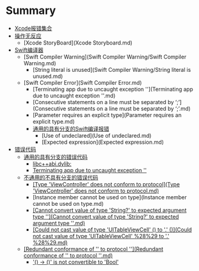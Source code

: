 # Summary

* [Xcode报错集合](README.md)
* [操作无反应](//操作无反应.md#操作无反应)
  * [Xcode StoryBoard](Xcode Storyboard.md)
* [Swift编译器](Swift编译器.md)
  * [Swift Compiler Warning](Swift Compiler Warning/Swift Compiler Warning.md)
    * [String literal is unused](Swift Compiler Warning/String literal is unused.md)
  * [Swift Compiler Error](Swift Compiler Error.md)
    * \[Terminating app due to uncaught exception ''\]\(Terminating app due to uncaught exception ''.md\)
    * [Consecutive statements on a line must be separated by ‘;’](Consecutive statements on a line must be separated by ‘;’.md)
    * [Parameter requires an explicit type](Parameter requires an explicit type.md)
    * [通用的具有分支的Swift编译报错](通用的具有分支的Swift编译报错.md)
      * [Use of undeclared](Use of undeclared.md)
      * [Expected expression](Expected expression.md)
* [错误代码](错误代码.md)
  * [通用的具有分支的错误代码](错误问题通用的具有分支的错误代码.md)
    * [libc++abi.dylib:](libc++abi.dylib:.md)
    * [Terminating app due to uncaught exception ''](terminating-app-due-to-uncaught-exception.md)
  * [不通用的不具有分支的错误代码](错误问题不通用的不具有分支的错误代码.md)
    * [\[Type 'ViewController' does not conform to protocol\]\(Type 'ViewController' does not conform to protocol.md\)](type-viewcontroller-does-not-conform-to-protocoltype-viewcontroller-does-not-conform-to-protocolmd.md)
    * [Instance member cannot be used on type](Instance member cannot be used on type.md)
    * [\[Cannot convert value of type 'String?' to expected argument type ''\]\(Cannot convert value of type 'String?' to expected argument type ''.md\)](cannot-convert-value-of-type-string-to-expected-argument-type-cannot-convert-value-of-type-string-to-expected-argument-type-md.md)
    * [\[Could not cast value of type 'UITableViewCell' \(\) to '.' \(\)\]\(Could not cast value of type 'UITableViewCell' %28%29 to '.' %28%29.md\)](could-not-cast-value-of-type-uitableviewcell-to-could-not-cast-value-of-type-uitableviewcell-2829-to-2829md.md)
  * [\[Redundant conformance of '' to protocol ''\]\(Redundant conformance of '' to protocol ''.md\)](redundant-conformance-of-to-protocol-redundant-conformance-of-to-protocol-md.md)
    * ['\(\) -&gt; \(\)' is not convertible to 'Bool'](/redundant-conformance-of-to-protocol-redundant-conformance-of-to-protocol-md/-is-not-convertible-to-bool2829-2829-is-not-convertible-to-boolmd.md)

